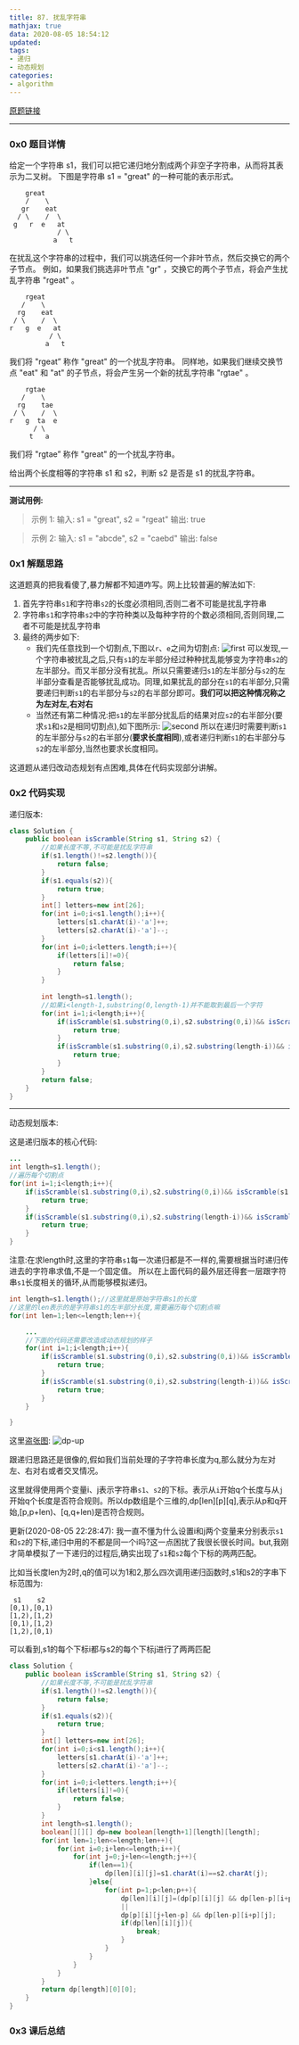 ```yaml
---
title: 87. 扰乱字符串
mathjax: true
data: 2020-08-05 18:54:12
updated:
tags:
- 递归
- 动态规划
categories:
- algorithm
---
```


[原题链接](https://leetcode-cn.com/problems/scramble-string/)

---

### 0x0 题目详情

给定一个字符串 s1，我们可以把它递归地分割成两个非空子字符串，从而将其表示为二叉树。
下图是字符串 s1 = "great" 的一种可能的表示形式。

        great
        /    \
       gr    eat
      / \    /  \
     g   r  e   at
                / \
               a   t

在扰乱这个字符串的过程中，我们可以挑选任何一个非叶节点，然后交换它的两个子节点。
例如，如果我们挑选非叶节点 "gr" ，交换它的两个子节点，将会产生扰乱字符串 "rgeat" 。

        rgeat
       /    \
      rg    eat
     / \    /  \
    r   g  e   at
              / \
             a   t

我们将 "rgeat” 称作 "great" 的一个扰乱字符串。
同样地，如果我们继续交换节点 "eat" 和 "at" 的子节点，将会产生另一个新的扰乱字符串 "rgtae" 。

        rgtae
       /    \
      rg    tae
     / \    /  \
    r   g  ta  e
          / \
         t   a
我们将 "rgtae” 称作 "great" 的一个扰乱字符串。

给出两个长度相等的字符串 s1 和 s2，判断 s2 是否是 s1 的扰乱字符串。

---

**测试用例:**

>示例 1:
输入: s1 = "great", s2 = "rgeat"
输出: true

>示例 2:
输入: s1 = "abcde", s2 = "caebd"
输出: false

### 0x1 解题思路

这道题真的把我看傻了,暴力解都不知道咋写。网上比较普遍的解法如下:

1. 首先字符串`s1`和字符串`s2`的长度必须相同,否则二者不可能是扰乱字符串
2. 字符串`s1`和字符串`s2`中的字符种类以及每种字符的个数必须相同,否则同理,二者不可能是扰乱字符串
3. 最终的两步如下:
    - 我们先任意找到一个切割点,下图以`r`、`e`之间为切割点:
    ![first](images/87.drawio.svg)
    可以发现,一个字符串被扰乱之后,只有`s1`的左半部分经过种种扰乱能够变为字符串`s2`的左半部分。而又半部分没有扰乱。所以只需要递归`s1`的左半部分与`s2`的左半部分查看是否能够扰乱成功。同理,如果扰乱的部分在`s1`的右半部分,只需要递归判断`s1`的右半部分与`s2`的右半部分即可。**我们可以把这种情况称之为左对左,右对右**
    - 当然还有第二种情况:把`s1`的左半部分扰乱后的结果对应`s2`的右半部分(要求`s1`和`s2`是相同切割点),如下图所示:
    ![second](images/87-down.drawio.svg)
    所以在递归时需要判断`s1`的左半部分与`s2`的右半部分(**要求长度相同**),或者递归判断`s1`的右半部分与`s2`的左半部分,当然也要求长度相同。

这道题从递归改动态规划有点困难,具体在代码实现部分讲解。

### 0x2 代码实现

递归版本:
``` java
class Solution {
    public boolean isScramble(String s1, String s2) {
        //如果长度不等,不可能是扰乱字符串
        if(s1.length()!=s2.length()){
            return false;
        }
        if(s1.equals(s2)){
            return true;
        }
        int[] letters=new int[26];
        for(int i=0;i<s1.length();i++){
            letters[s1.charAt(i)-'a']++;
            letters[s2.charAt(i)-'a']--;
        }
        for(int i=0;i<letters.length;i++){
            if(letters[i]!=0){
                return false;
            }
        }
        
        int length=s1.length();
        //如果i<length-1,substring(0,length-1)并不能取到最后一个字符
        for(int i=1;i<length;i++){
            if(isScramble(s1.substring(0,i),s2.substring(0,i))&& isScramble(s1.substring(i),s2.substring(i))){
                return true;
            }
            if(isScramble(s1.substring(0,i),s2.substring(length-i))&& isScramble(s1.substring(i),s2.substring(0,length-i))){
                return true;
            }
        }
        return false;
    }
}

```

---

动态规划版本:

这是递归版本的核心代码:

``` java
...
int length=s1.length();
//遍历每个切割点
for(int i=1;i<length;i++){
    if(isScramble(s1.substring(0,i),s2.substring(0,i))&& isScramble(s1.substring(i),s2.substring(i))){
        return true;
    }
    if(isScramble(s1.substring(0,i),s2.substring(length-i))&& isScramble(s1.substring(i),s2.substring(0,length-i))){
        return true;
    }
}
```

注意:在求length时,这里的字符串`s1`每一次递归都是不一样的,需要根据当时递归传进去的字符串求值,不是一个固定值。
所以在上面代码的最外层还得套一层跟字符串`s1`长度相关的循环,从而能够模拟递归。

``` java
int length=s1.length();//这里就是原始字符串s1的长度
//这里的len表示的是字符串s1的左半部分长度,需要遍历每个切割点嘛
for(int len=1;len<=length;len++){

    ...
    //下面的代码还需要改造成动态规划的样子
    for(int i=1;i<length;i++){
        if(isScramble(s1.substring(0,i),s2.substring(0,i))&& isScramble(s1.substring(i),s2.substring(i))){
            return true;
        }
        if(isScramble(s1.substring(0,i),s2.substring(length-i))&& isScramble(s1.substring(i),s2.substring(0,length-i))){
            return true;
        }
    }

}
```

这里[盗张图](https://segmentfault.com/a/1190000021930016):
![dp-up](images/87-up-dp.jfif)

跟递归思路还是很像的,假如我们当前处理的子字符串长度为q,那么就分为左对左、右对右或者交叉情况。

这里就得使用两个变量i、j表示字符串`s1`、`s2`的下标。表示从`i`开始q个长度与从`j`开始q个长度是否符合规则。所以dp数组是个三维的,dp[len][p][q],表示从p和q开始,[p,p+len)、[q,q+len)是否符合规则。

更新(2020-08-05 22:28:47):
我一直不懂为什么设置i和j两个变量来分别表示`s1`和`s2`的下标,递归中用的不都是同一个i吗?这一点困扰了我很长很长时间。but,我刚才简单模拟了一下递归的过程后,确实出现了`s1`和`s2`每个下标的两两匹配。

比如当长度len为2时,q的值可以为1和2,那么四次调用递归函数时,s1和s2的字串下标范围为:

     s1    s2
    [0,1),[0,1)
    [1,2),[1,2)
    [0,1),[1,2)
    [1,2),[0,1)
可以看到,s1的每个下标i都与s2的每个下标j进行了两两匹配

``` java
class Solution {
    public boolean isScramble(String s1, String s2) {
        //如果长度不等,不可能是扰乱字符串
        if(s1.length()!=s2.length()){
            return false;
        }
        if(s1.equals(s2)){
            return true;
        }
        int[] letters=new int[26];
        for(int i=0;i<s1.length();i++){
            letters[s1.charAt(i)-'a']++;
            letters[s2.charAt(i)-'a']--;
        }
        for(int i=0;i<letters.length;i++){
            if(letters[i]!=0){
                return false;
            }
        }
        int length=s1.length();
        boolean[][][] dp=new boolean[length+1][length][length];
        for(int len=1;len<=length;len++){
            for(int i=0;i+len<=length;i++){
                for(int j=0;j+len<=length;j++){
                    if(len==1){
                        dp[len][i][j]=s1.charAt(i)==s2.charAt(j);
                    }else{
                        for(int p=1;p<len;p++){
                            dp[len][i][j]=(dp[p][i][j] && dp[len-p][i+p][j+p])
                            ||
                            dp[p][i][j+len-p] && dp[len-p][i+p][j];
                            if(dp[len][i][j]){
                                break;
                            }
                        }
                    }
                }
            }
        }
        return dp[length][0][0];
    }
}

```


### 0x3 课后总结